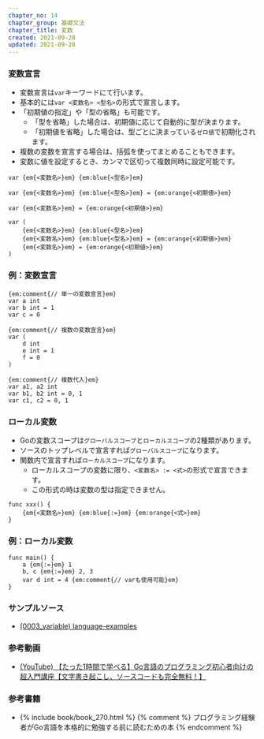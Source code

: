 ```yaml
---
chapter_no: 14
chapter_group: 基礎文法
chapter_title: 変数
created: 2021-09-28
updated: 2021-09-28
---
```

### 変数宣言
- 変数宣言は`var`キーワードにて行います。
- 基本的には`var <変数名> <型名>`の形式で宣言します。
- 「初期値の指定」や「型の省略」も可能です。
  - 「型を省略」した場合は、初期値に応じて自動的に型が決まります。
  - 「初期値を省略」した場合は、型ごとに決まっている`ゼロ値`で初期化されます。
- 複数の変数を宣言する場合は、括弧を使ってまとめることもできます。
- 変数に値を設定するとき、カンマで区切って複数同時に設定可能です。

```syntax:初期値指定なし
var {em{<変数名>}em} {em:blue{<型名>}em}
```
```syntax:初期値指定あり
var {em{<変数名>}em} {em:blue{<型名>}em} = {em:orange{<初期値>}em}
```
```syntax:型を省略
var {em{<変数名>}em} = {em:orange{<初期値>}em}
```
```syntax:複数の変数宣言
var (
    {em{<変数名>}em} {em:blue{<型名>}em}
    {em{<変数名>}em} {em:blue{<型名>}em} = {em:orange{<初期値>}em}
    {em{<変数名>}em} = {em:orange{<初期値>}em}
)
```

### 例：変数宣言
```
{em:comment{// 単一の変数宣言}em}
var a int
var b int = 1
var c = 0

{em:comment{// 複数の変数宣言}em}
var (
    d int
    e int = 1
    f = 0
)

{em:comment{// 複数代入}em}
var a1, a2 int
var b1, b2 int = 0, 1
var c1, c2 = 0, 1
```

### ローカル変数
- Goの変数スコープは`グローバルスコープ`と`ローカルスコープ`の2種類があります。
- ソースのトップレベルで宣言すれば`グローバルスコープ`になります。
- 関数内で宣言すれば`ローカルスコープ`になります。
  - ローカルスコープの変数に限り、`<変数名> := <式>`の形式で宣言できます。
  - この形式の時は変数の型は指定できません。

```syntax:ローカル変数宣言
func xxx() {
    {em{<変数名>}em} {em:blue{:=}em} {em:orange{<式>}em}
}
```

### 例：ローカル変数
```
func main() {
    a {em{:=}em} 1
    b, c {em{:=}em} 2, 3
    var d int = 4 {em:comment{// varも使用可能}em}
}
```

### サンプルソース
- [(0003_variable) language-examples](https://github.com/fumokmm/language-examples/tree/main/Go/0003_variable)

### 参考動画
- [(YouTube) 【たった1時間で学べる】Go言語のプログラミング初心者向けの超入門講座【文字書き起こし、ソースコードも完全無料！】](https://www.youtube.com/watch?v=kPXfMFJ0oIE)

### 参考書籍
- {% include book/book_270.html %} {% comment %} プログラミング経験者がGo言語を本格的に勉強する前に読むための本 {% endcomment %}
